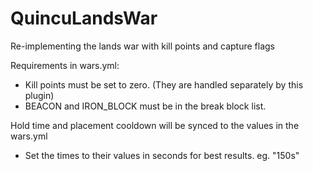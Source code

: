 # QuincuLandsWar
Re-implementing the lands war with kill points and capture flags

Requirements in wars.yml:
- Kill points must be set to zero. (They are handled separately by this plugin)
- BEACON and IRON_BLOCK must be in the break block list.

Hold time and placement cooldown will be synced to the values in the wars.yml 
- Set the times to their values in seconds for best results. eg. "150s"

